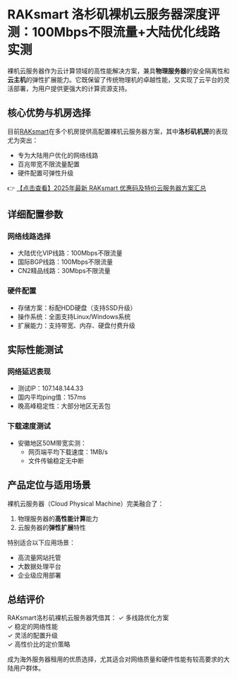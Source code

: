 # RAKsmart 洛杉矶裸机云服务器深度评测：100Mbps不限流量+大陆优化线路实测

裸机云服务器作为云计算领域的高性能解决方案，兼具**物理服务器**的安全隔离性和**云主机**的弹性扩展能力。它既保留了传统物理机的卓越性能，又实现了云平台的灵活部署，为用户提供更强大的计算资源支持。

## 核心优势与机房选择

目前[RAKsmart](https://bit.ly/raksmart)在多个机房提供高配置裸机云服务器方案，其中**洛杉矶机房**的表现尤为突出：
- 专为大陆用户优化的网络线路
- 百兆带宽不限流量配置
- 硬件配置可弹性升级

👉 [【点击查看】2025年最新 RAKsmart 优惠码及特价云服务器方案汇总](https://bit.ly/raksmart)

## 详细配置参数

### 网络线路选择
- 大陆优化VIP线路：100Mbps不限流量
- 国际BGP线路：100Mbps不限流量 
- CN2精品线路：30Mbps不限流量

### 硬件配置
- 存储方案：标配HDD硬盘（支持SSD升级）
- 操作系统：全面支持Linux/Windows系统
- 扩展能力：支持带宽、内存、硬盘付费升级

## 实际性能测试

### 网络延迟表现
- 测试IP：107.148.144.33
- 国内平均ping值：157ms
- 晚高峰稳定性：大部分地区无丢包

### 下载速度测试
- 安徽地区50M带宽实测：
  - 网页端平均下载速度：1MB/s
  - 文件传输稳定无中断

## 产品定位与适用场景

裸机云服务器（Cloud Physical Machine）完美融合了：
1. 物理服务器的**高性能计算**能力
2. 云服务器的**弹性扩展**特性

特别适合以下应用场景：
- 高流量网站托管
- 大数据处理平台
- 企业级应用部署

## 总结评价

RAKsmart洛杉矶裸机云服务器凭借其：
✓ 多线路优化方案  
✓ 稳定的网络性能  
✓ 灵活的配置升级  
✓ 高性价比的定价策略

成为海外服务器租用的优质选择，尤其适合对网络质量和硬件性能有较高要求的大陆用户群体。